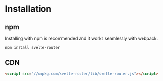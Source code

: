 # Installation

## npm

Installing with npm is recommended and it works seamlessly with webpack.

```sh
npm install svelte-router
```

## CDN

```html
<script src="//unpkg.com/svelte-router/lib/svelte-router.js"></script>
```
